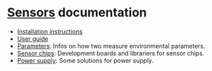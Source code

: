 # [Sensors](https://github.com/janscience/Sensors) documentation

- [Installation instructions](docs/install.md)
- [User guide](docs/userguide.md)
- [Parameters](parameters/): Infos on how two measure
  environmental parameters.
- [Sensor chips](chips/): Development boards and librariers for
  sensor chips.
- [Power supply](power/): Some solutions for power supply.
